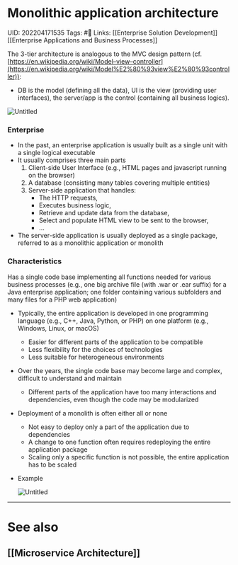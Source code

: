 # Monolithic application architecture
UID: 202204171535
Tags: #🌱 
Links: [[Enterprise Solution Development]] [[Enterprise Applications and Business Processes]]

The 3-tier architecture is analogous to the MVC design pattern (cf. [https://en.wikipedia.org/wiki/Model–view–controller](https://en.wikipedia.org/wiki/Model%E2%80%93view%E2%80%93controller)):

- DB is the model (defining all the data), UI is the view (providing user interfaces), the server/app is the control (containing all business logics).

![Untitled](Enterprise%209b3bb/Untitled%203.png)

### Enterprise

- In the past, an enterprise application is usually built as a single unit with a single logical executable
- It usually comprises three main parts
    1. Client-side User Interface (e.g., HTML pages and javascript running on the browser)
    2. A database (consisting many tables covering multiple entities)
    3. Server-side application that handles:
        - The HTTP requests,
        - Executes business logic,
        - Retrieve and update data from the database,
        - Select and populate HTML view to be sent to the browser,
        - …
- The server-side application is usually deployed as a single package, referred to as a monolithic application or monolith

### Characteristics

Has a single code base implementing all functions needed for various business processes (e.g., one big archive file (with .war or .ear suffix) for a Java enterprise application; one folder containing various subfolders and many files for a PHP web application)

- Typically, the entire application is developed in one programming language (e.g., C++, Java, Python, or PHP) on one platform (e.g., Windows, Linux, or macOS)
    - Easier for different parts of the application to be compatible
    - Less flexibility for the choices of technologies
    - Less suitable for heterogeneous environments
- Over the years, the single code base may become large and complex, difficult to understand and maintain
    - Different parts of the application have too many interactions and dependencies, even though the code may be modularized
- Deployment of a monolith is often either all or none
    - Not easy to deploy only a part of the application due to dependencies
    - A change to one function often requires redeploying the entire application package
    - Scaling only a specific function is not possible, the entire application has to be scaled
- Example
    
    ![Untitled](Enterprise%209b3bb/Untitled%204.png)
-----
# See also
[[Microservice Architecture]]
---

